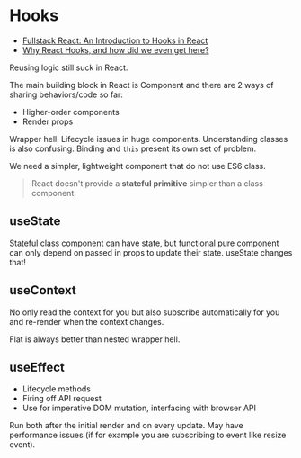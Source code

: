# Hooks

* [Fullstack React: An Introduction to Hooks in React](https://www.fullstackreact.com/articles/an-introduction-to-hooks-in-react/)
* [Why React Hooks, and how did we even get here?](https://medium.freecodecamp.org/why-react-hooks-and-how-did-we-even-get-here-aa5ed5dc96af)

Reusing logic still suck in React.

The main building block in React is Component and there are 2 ways of sharing behaviors/code so far:

* Higher-order components
* Render props

Wrapper hell. Lifecycle issues in huge components. Understanding classes is also confusing. Binding and `this` present its own set of problem.

We need a simpler, lightweight component that do not use ES6 class.

> React doesn't provide a **stateful primitive** simpler than a class component.

## useState

Stateful class component can have state, but functional pure component can only depend on passed in props to update their state. useState changes that!

## useContext

No only read the context for you but also subscribe automatically for you and re-render when the context changes.

Flat is always better than nested wrapper hell.

## useEffect

* Lifecycle methods
* Firing off API request
* Use for imperative DOM mutation, interfacing with browser API

Run both after the initial render and on every update. May have performance issues (if for example you are subscribing to event like resize event).